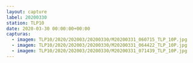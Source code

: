 ```yaml
---
layout: capture
label: 20200330
station: TLP10
date: 2020-03-30 00:00:00+00:00
capturas:
  - imagem: TLP10/2020/202003/20200330/M20200331_060715_TLP_10P.jpg
  - imagem: TLP10/2020/202003/20200330/M20200331_064422_TLP_10P.jpg
  - imagem: TLP10/2020/202003/20200330/M20200331_071439_TLP_10P.jpg
---
```

